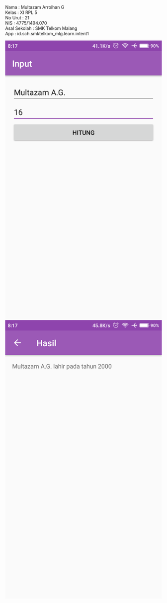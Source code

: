 Nama          : Multazam Arroihan G <br>
Kelas         : XI RPL 5 <br>
No Urut       : 21 <br>
NIS           : 4775/1494.070 <br> 
Asal Sekolah  : SMK Telkom Malang <br>
App           : id.sch.smktelkom_mlg.learn.intent1 <br>

![int11](https://github.com/rehanarroihan/Intent1/blob/master/int11.png)
![int12](https://github.com/rehanarroihan/Intent1/blob/master/int12.png)
